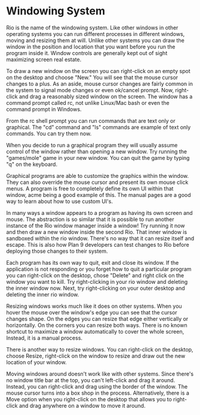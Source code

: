 Windowing System
===

Rio is the name of the windowing system. Like other windows in other operating systems you can run different processes in different windows, moving and resizing them at will. Unlike other systems you can draw the window in the position and location that you want before you run the program inside it. Window controls are generally kept out of sight maximizing screen real estate.

To draw a new window on the screen you can right-click on an empty spot on the desktop and choose "New." You will see that the mouse cursor changes to a plus. As an aside, mouse cursor changes are fairly common in the system to signal mode changes or even ok/cancel prompt. Now, right-click and drag a reasonably sized window on the screen. The window has a command prompt called rc, not unlike Linux/Mac bash or even the command prompt in Windows.

From the rc shell prompt you can run commands that are text only or graphical. The "cd" command and "ls" commands are example of text only commands. You can try them now.

When you decide to run a graphical program they will usually assume control of the window rather than opening a new window. Try running the "games/mole" game in your new window. You can quit the game by typing "q" on the keyboard.

Graphical programs are able to customize the graphics within the window. They can also override the mouse cursor and present its own mouse click menus. A program is free to completely define its own UI within that window, acme being a good example of this. The manual pages are a good way to learn about how to use custom UI's.

In many ways a window appears to a program as having its own screen and mouse. The abstraction is so similar that it is possible to run another instance of the Rio window manager inside a window! Try running it now and then draw a new window inside the second Rio. That inner window is sandboxed within the rio window. There's no way that it can resize itself and escape. This is also how Plan 9 developers can test changes to Rio before deploying those changes to their system.

Each program has its own way to quit, exit and close its window. If the application is not responding or you forget how to quit a particular program you can right-click on the desktop, chose "Delete" and right click on the window you want to kill. Try right-clicking in your rio window and deleting the inner window now. Next, try right-clicking on your outer desktop and deleting the inner rio window.

Resizing windows works much like it does on other systems. When you hover the mouse over the window's edge you can see that the cursor changes shape. On the edges you can resize that edge either vertically or horizontally. On the corners you can resize both ways. There is no known shortcut to maximize a window automatically to cover the whole screen, Instead, it is a manual process.

There is another way to resize windows. You can right-click on the desktop, choose Resize, right-click on the window to resize and draw out the new location of your window.

Moving windows around doesn't work like with other systems. Since there's no window title bar at the top, you can't left-click and drag it around. Instead, you can right-click and drag using the border of the window. The mouse cursor turns into a box shop in the process. Alternatively, there is a Move option when you right-click on the desktop that allows you to right-click and drag anywhere on a window to move it around.
